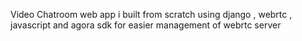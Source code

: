 Video Chatroom web app i built from scratch using django , webrtc , javascript and agora sdk for easier management of webrtc server

